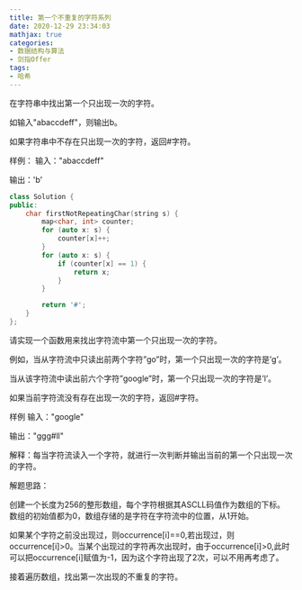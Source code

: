 ```yaml
---
title: 第一个不重复的字符系列
date: 2020-12-29 23:34:03
mathjax: true
categories:
- 数据结构与算法
- 剑指Offer
tags: 
- 哈希
---
```


在字符串中找出第一个只出现一次的字符。

如输入"abaccdeff"，则输出b。

如果字符串中不存在只出现一次的字符，返回#字符。

样例：
输入："abaccdeff"

输出：'b'

```cpp
class Solution {
public:
    char firstNotRepeatingChar(string s) {
        map<char, int> counter;
        for (auto x: s) {
            counter[x]++;
        }
        for (auto x: s) {
            if (counter[x] == 1) {
                return x;
            }
        }

        return '#';
    }
};
```

请实现一个函数用来找出字符流中第一个只出现一次的字符。

例如，当从字符流中只读出前两个字符”go”时，第一个只出现一次的字符是’g’。

当从该字符流中读出前六个字符”google”时，第一个只出现一次的字符是’l’。

如果当前字符流没有存在出现一次的字符，返回#字符。

样例
输入："google"

输出："ggg#ll"

解释：每当字符流读入一个字符，就进行一次判断并输出当前的第一个只出现一次的字符。

解题思路：

创建一个长度为256的整形数组，每个字符根据其ASCLL码值作为数组的下标。数组的初始值都为0，数组存储的是字符在字符流中的位置，从1开始。

如果某个字符之前没出现过，则occurrence[i]==0,若出现过，则occurrence[i]>0。当某个出现过的字符再次出现时，由于occurrence[i]>0,此时可以把occurrence[i]赋值为-1，因为这个字符出现了2次，可以不用再考虑了。

接着遍历数组，找出第一次出现的不重复的字符。
